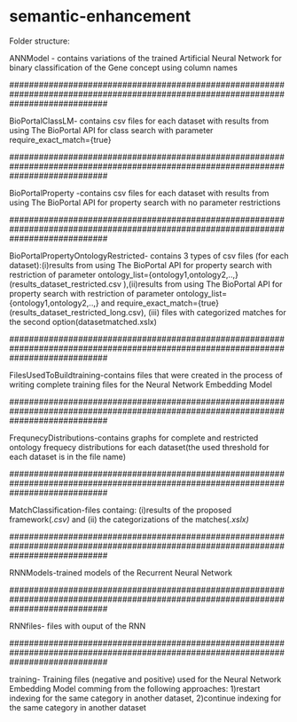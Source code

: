 # semantic-enhancement
Folder structure:

ANNModel - contains variations of the trained Artificial Neural Network for binary classification of the Gene concept using column names

####################################################################################################################################

BioPortalClassLM- contains csv files for each dataset with results from using The BioPortal API for class search with parameter require_exact_match={true}

####################################################################################################################################

BioPortalProperty -contains csv files for each dataset with results from using The BioPortal API for property search with no parameter restrictions

####################################################################################################################################

BioPortalPropertyOntologyRestricted- contains 3 types of csv files (for each dataset):(i)results from using The BioPortal API for property search with restriction of parameter ontology_list={ontology1,ontology2,..,}(results_dataset_restricted.csv ),(ii)results from using The 
BioPortal API for property search with restriction of parameter ontology_list={ontology1,ontology2,..,} and require_exact_match={true}(results_dataset_restricted_long.csv), (iii) files with categorized matches for the second option(datasetmatched.xslx)

####################################################################################################################################

FilesUsedToBuildtraining-contains files that were created in the process of writing complete training files for the Neural Network Embedding Model

####################################################################################################################################

FrequnecyDistributions-contains graphs for complete and restricted ontology frequecy distributions for each dataset(the used threshold for each dataset is in the file name)

####################################################################################################################################

MatchClassification-files containg: (i)results of the proposed framework(*.csv)* and (ii) the categorizations of the matches(*.xslx)*

####################################################################################################################################

RNNModels-trained models of the Recurrent Neural Network

####################################################################################################################################

RNNfiles- files with ouput of the RNN

####################################################################################################################################

training- Training files (negative and positive) used for the Neural Network Embedding Model comming from the following approaches: 1)restart indexing for the same category in another dataset, 2)continue indexing for the same category in another dataset
